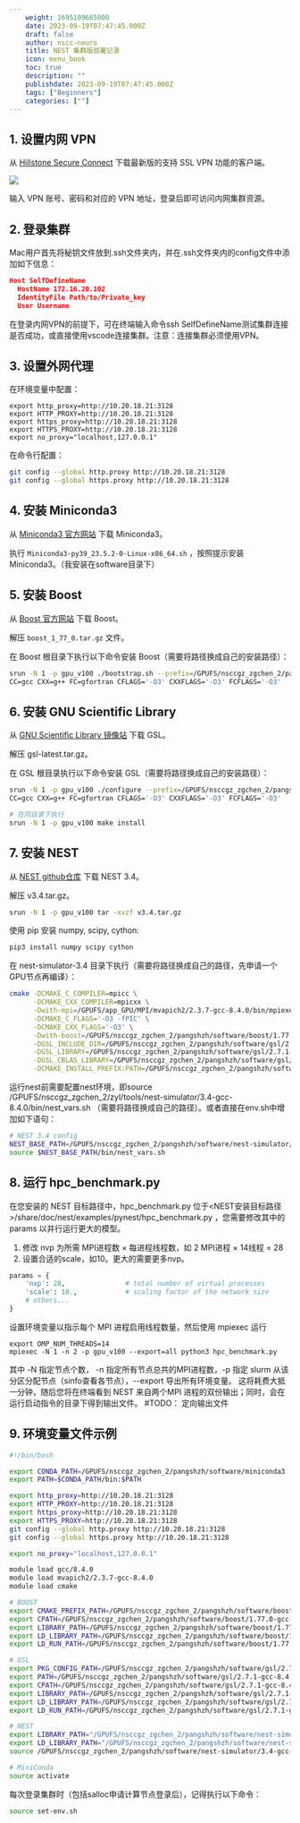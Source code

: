 ```yaml
---
    weight: 1695109665000
    date: 2023-09-19T07:47:45.000Z
    draft: false
    author: nscc-neuro
    title: NEST 集群版部署记录
    icon: menu_book
    toc: true
    description: ""
    publishdate: 2023-09-19T07:47:45.000Z
    tags: ["Beginners"]
    categories: [""]
---
```


## 1. 设置内网 VPN

从 [Hillstone Secure Connect](https://www.hillstonenet.com.cn/support-and-training/hillstone-secure-connect/) 下载最新版的支持 SSL VPN 功能的客户端。

![](https://cuterwrite-1302252842.file.myqcloud.com//brain-sim/images/55459dc850de5d7fa7b882904e3ee870.png)

输入 VPN 账号、密码和对应的 VPN 地址，登录后即可访问内网集群资源。
## 2. 登录集群
Mac用户首先将秘钥文件放到.ssh文件夹内，并在.ssh文件夹内的config文件中添加如下信息：
```json
Host SelfDefineName
  HostName 172.16.20.102
  IdentityFile Path/to/Private_key
  User Username
```
在登录内网VPN的前提下，可在终端输入命令ssh SelfDefineName测试集群连接是否成功，或直接使用vscode连接集群。注意：连接集群必须使用VPN。
## 3. 设置外网代理

在环境变量中配置：

```shell
export http_proxy=http://10.20.18.21:3128
export HTTP_PROXY=http://10.20.18.21:3128
export https_proxy=http://10.20.18.21:3128
export HTTPS_PROXY=http://10.20.18.21:3128
export no_proxy="localhost,127.0.0.1"
```

在命令行配置：

```bash
git config --global http.proxy http://10.20.18.21:3128
git config --global https.proxy http://10.20.18.21:3128
```

## 4. 安装 Miniconda3

从 [Miniconda3 官方网站](https://repo.anaconda.com/miniconda/Miniconda3-py39_23.5.2-0-Linux-x86_64.sh) 下载 Miniconda3。

执行 `Miniconda3-py39_23.5.2-0-Linux-x86_64.sh` ，按照提示安装 Miniconda3。（我安装在software目录下）

## 5. 安装 Boost

从 [Boost 官方网站](https://boostorg.jfrog.io/artifactory/main/release/1.77.0/source/boost_1_77_0.tar.gz) 下载 Boost。

解压  `boost_1_77_0.tar.gz` 文件。

在 Boost 根目录下执行以下命令安装 Boost（需要将路径换成自己的安装路径）：

```bash
srun -N 1 -p gpu_v100 ./bootstrap.sh --prefix=/GPUFS/nsccgz_zgchen_2/pangshzh/software/boost/1.77.0-gcc-8.4.0 \
CC=gcc CXX=g++ FC=gfortran CFLAGS='-O3' CXXFLAGS='-O3' FCFLAGS='-O3'
```

## 6. 安装 GNU Scientific Library

从 [GNU Scientific Library 镜像站](https://mirror.ibcp.fr/pub/gnu/gsl/gsl-latest.tar.gz) 下载 GSL。

解压 gsl-latest.tar.gz。

在 GSL 根目录执行以下命令安装 GSL（需要将路径换成自己的安装路径）：

```bash
srun -N 1 -p gpu_v100 ./configure --prefix=/GPUFS/nsccgz_zgchen_2/pangshzh/software/gsl/2.7.1-gcc-8.4.0 \
CC=gcc CXX=g++ FC=gfortran CFLAGS='-O3' CXXFLAGS='-O3' FCFLAGS='-O3'

# 在同目录下执行
srun -N 1 -p gpu_v100 make install
```

## 7. 安装 NEST

从 [NEST github仓库](https://github.com/nest/nest-simulator/archive/refs/tags/v3.4.tar.gz) 下载 NEST 3.4。

解压 v3.4.tar.gz。

```bash
srun -N 1 -p gpu_v100 tar -xvzf v3.4.tar.gz
```

使用 pip 安装 numpy, scipy, cython:

```bash
pip3 install numpy scipy cython
```

在 nest-simulator-3.4 目录下执行（需要将路径换成自己的路径，先申请一个GPU节点再编译）：

```bash
cmake -DCMAKE_C_COMPILER=mpicc \
      -DCMAKE_CXX_COMPILER=mpicxx \
      -Dwith-mpi=/GPUFS/app_GPU/MPI/mvapich2/2.3.7-gcc-8.4.0/bin/mpiexec \
      -DCMAKE_C_FLAGS='-O3 -fPIC' \
      -DCMAKE_CXX_FLAGS='-O3' \
      -Dwith-boost=/GPUFS/nsccgz_zgchen_2/pangshzh/software/boost/1.77.0-gcc-8.4.0 \
      -DGSL_INCLUDE_DIR=/GPUFS/nsccgz_zgchen_2/pangshzh/software/gsl/2.7.1-gcc-8.4.0/include \
      -DGSL_LIBRARY=/GPUFS/nsccgz_zgchen_2/pangshzh/software/gsl/2.7.1-gcc-8.4.0/lib/libgsl.a \
      -DGSL_CBLAS_LIBRARY=/GPUFS/nsccgz_zgchen_2/pangshzh/software/gsl/2.7.1-gcc-8.4.0/lib/libgslcblas.a \
      -DCMAKE_INSTALL_PREFIX:PATH=/GPUFS/nsccgz_zgchen_2/pangshzh/software/nest-simulator/3.0-gcc-8.4.0 .
```

运行nest前需要配置nest环境，即source /GPUFS/nsccgz_zgchen_2/zyl/tools/nest-simulator/3.4-gcc-8.4.0/bin/nest_vars.sh （需要将路径换成自己的路径）。或者直接在env.sh中增加如下语句：
```bash
# NEST 3.4 config
NEST_BASE_PATH=/GPUFS/nsccgz_zgchen_2/pangshzh/software/nest-simulator/3.4-gcc-8.4.0
source $NEST_BASE_PATH/bin/nest_vars.sh
```
## 8. 运行 hpc_benchmark.py
在您安装的 NEST 目标路径中，hpc_benchmark.py 位于<NEST安装目标路径>/share/doc/nest/examples/pynest/hpc_benchmark.py ，您需要修改其中的 params 以并行运行更大的模型。

1. 修改 nvp 为所需 MPI进程数 × 每进程线程数，如 2 MPI进程 × 14线程 = 28
2. 设置合适的scale，如10。更大的需要更多nvp。

```python
params = {
    'nvp': 28,               # total number of virtual processes
    'scale': 10.,            # scaling factor of the network size
    # others...
}
```

设置环境变量以指示每个 MPI 进程启用线程数量，然后使用 mpiexec 运行
```shell
export OMP_NUM_THREADS=14
mpiexec -N 1 -n 2 -p gpu_v100 --export=all python3 hpc_benchmark.py
```
其中 -N 指定节点个数， -n 指定所有节点总共的MPI进程数，-p 指定 slurm 从该分区分配节点（sinfo查看各节点），--export 导出所有环境变量。
这将耗费大抵一分钟，随后您将在终端看到 NEST 来自两个MPI 进程的双份输出；同时，会在运行启动指令的目录下得到输出文件。 #TODO： 定向输出文件

## 9. 环境变量文件示例
```bash
#!/bin/bash

export CONDA_PATH=/GPUFS/nsccgz_zgchen_2/pangshzh/software/miniconda3
export PATH=$CONDA_PATH/bin:$PATH

export http_proxy=http://10.20.18.21:3128
export HTTP_PROXY=http://10.20.18.21:3128
export https_proxy=http://10.20.18.21:3128
export HTTPS_PROXY=http://10.20.18.21:3128
git config --global http.proxy http://10.20.18.21:3128
git config --global https.proxy http://10.20.18.21:3128

export no_proxy="localhost,127.0.0.1"

module load gcc/8.4.0
module load mvapich2/2.3.7-gcc-8.4.0
module load cmake

# BOOST
export CMAKE_PREFIX_PATH=/GPUFS/nsccgz_zgchen_2/pangshzh/software/boost/1.77.0-gcc-8.4.0/lib/cmake:$CMAKE_PREFIX_PATH
export CPATH=/GPUFS/nsccgz_zgchen_2/pangshzh/software/boost/1.77.0-gcc-8.4.0/include:$CPATH
export LIBRARY_PATH=/GPUFS/nsccgz_zgchen_2/pangshzh/software/boost/1.77.0-gcc-8.4.0/lib:$LIBRARY_PATH
export LD_LIBRARY_PATH=/GPUFS/nsccgz_zgchen_2/pangshzh/software/boost/1.77.0-gcc-8.4.0/lib:$LD_LIBRARY_PATH
export LD_RUN_PATH=/GPUFS/nsccgz_zgchen_2/pangshzh/software/boost/1.77.0-gcc-8.4.0/lib:$LD_RUN_PATH

# GSL
export PKG_CONFIG_PATH=/GPUFS/nsccgz_zgchen_2/pangshzh/software/gsl/2.7.1-gcc-8.4.0/lib/pkgconfig:$PKG_CONFIG_PATH
export PATH=/GPUFS/nsccgz_zgchen_2/pangshzh/software/gsl/2.7.1-gcc-8.4.0/bin:$PATH
export CPATH=/GPUFS/nsccgz_zgchen_2/pangshzh/software/gsl/2.7.1-gcc-8.4.0/include:$CPATH
export LIBRARY_PATH=/GPUFS/nsccgz_zgchen_2/pangshzh/software/gsl/2.7.1-gcc-8.4.0/lib:$LIBRARY_PATH
export LD_LIBRARY_PATH=/GPUFS/nsccgz_zgchen_2/pangshzh/software/gsl/2.7.1-gcc-8.4.0/lib:$LD_LIBRARY_PATH
export LD_RUN_PATH=/GPUFS/nsccgz_zgchen_2/pangshzh/software/gsl/2.7.1-gcc-8.4.0/lib:$LD_RUN_PATH

# NEST
export LIBRARY_PATH="/GPUFS/nsccgz_zgchen_2/pangshzh/software/nest-simulator/3.4-gcc-8.4.0/lib64/nest:${LIBRARY_PATH}"
export LD_LIBRARY_PATH="/GPUFS/nsccgz_zgchen_2/pangshzh/software/nest-simulator/3.4-gcc-8.4.0/lib64/nest:${LD_LIBRARY_PATH}"
source /GPUFS/nsccgz_zgchen_2/pangshzh/software/nest-simulator/3.4-gcc-8.4.0/bin/nest_vars.sh

# MiniConda
source activate

```

每次登录集群时（包括salloc申请计算节点登录后），记得执行以下命令：
```bash
source set-env.sh
```
